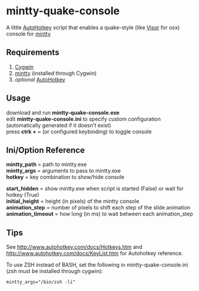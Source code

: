 # mintty-quake-console

A little [AutoHotkey](http://www.autohotkey.com/) script that enables a quake-style (like [Visor](http://visor.binaryage.com/) for osx) console for [mintty](http://code.google.com/p/mintty/)

## Requirements
1. [Cygwin](http://www.cygwin.com/)
2. [mintty](http://code.google.com/p/mintty/) (installed through Cygwin)
3. *optional* [AutoHotkey](http://www.autohotkey.com/)

## Usage
download and run **mintty-quake-console.exe**  
edit **mintty-quake-console.ini** to specify custom configuration (automatically generated if it doesn't exist)  
press **ctrk + ~** (or configured keybinding) to toggle console  

## Ini/Option Reference
**mintty_path** = path to mintty.exe  
**mintty_args** = arguments to pass to mintty.exe  
**hotkey** = key combination to show/hide console

**start_hidden** = show mintty.exe when script is started (False) or wait for hotkey (True)  
**initial_height** = height (in pixels) of the mintty console  
**animation_step** = number of pixels to shift each step of the slide animation  
**animation_timeout** = how long (in ms) to wait between each animation_step

## Tips
See <http://www.autohotkey.com/docs/Hotkeys.htm> and <http://www.autohotkey.com/docs/KeyList.htm> for Autohotkey reference.

To use ZSH instead of BASH, set the following in mintty-quake-console.ini (zsh must be installed through cygwin):

	mintty_args="/bin/zsh -li"
